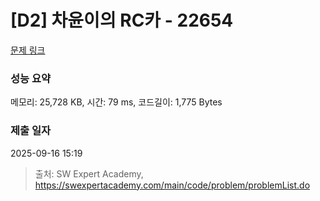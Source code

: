 # [D2] 차윤이의 RC카 - 22654 

[문제 링크](https://swexpertacademy.com/main/code/problem/problemDetail.do?contestProbId=AZIx55YKpg0DFAQP) 

### 성능 요약

메모리: 25,728 KB, 시간: 79 ms, 코드길이: 1,775 Bytes

### 제출 일자

2025-09-16 15:19



> 출처: SW Expert Academy, https://swexpertacademy.com/main/code/problem/problemList.do